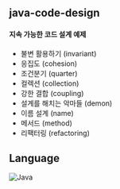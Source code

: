 ## java-code-design

#### 지속 가능한 코드 설계 예제

- 불변 활용하기 (invariant)
- 응집도 (cohesion)
- 조건분기 (quarter)
- 컬렉션 (collection)
- 강한 결합 (coupling)
- 설계를 해치는 악마들 (demon)
- 이름 설계 (name)
- 메서드 (method)
- 리팩터링 (refactoring)

## Language
![Java](https://img.shields.io/badge/Java-007396?style=for-the-badge&logo=Java&logoColor=white)